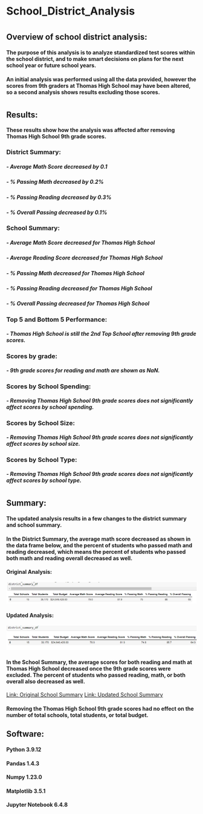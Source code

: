 # School_District_Analysis
# 

## Overview of school district analysis:

#### The purpose of this analysis is to analyze standardized test scores within the school district, and to make smart decisions on plans for the next school year or future school years. 

#### An initial analysis was performed using all the data provided, however the scores from 9th graders at Thomas High School may have been altered, so a second analysis shows results excluding those scores. 

#

## Results:

#### These results show how the analysis was affected after removing Thomas High School 9th grade scores.

### District Summary: 
##### - Average Math Score decreased by 0.1
##### - % Passing Math decreased by 0.2%
##### - % Passing Reading decreased by 0.3%
##### - % Overall Passing decreased by 0.1%
#####
### School Summary:
##### - Average Math Score decreased for Thomas High School
##### - Average Reading Score decreased for Thomas High School
##### - % Passing Math decreased for Thomas High School
##### - % Passing Reading decreased for Thomas High School
##### - % Overall Passing decreased for Thomas High School
#####
### Top 5 and Bottom 5 Performance:
##### - Thomas High School is still the 2nd Top School after removing 9th grade scores.
#####
### Scores by grade:
##### - 9th grade scores for reading and math are shown as NaN.
#####
### Scores by School Spending:
##### - Removing Thomas High School 9th grade scores does not significantly affect scores by school spending.
#####
### Scores by School Size:
##### - Removing Thomas High School 9th grade scores does not significantly affect scores by school size.
#####
### Scores by School Type:
##### - Removing Thomas High School 9th grade scores does not significantly affect scores by school type.

#

## Summary: 

#### The updated analysis results in a few changes to the district summary and school summary. 

#### In the District Summary, the average math score decreased as shown in the data frame below, and the percent of students who passed math and reading decreased, which means the percent of students who passed both math and reading overall decreased as well. 

#### Original Analysis:
<img src="https://github.com/eoweed/School_District_Analysis/blob/main/Resources/imagesOriginalAnalysis/Screenshot%20(74).png">

#### Updated Analysis:
<img src="https://github.com/eoweed/School_District_Analysis/blob/main/Resources/imagesAfterRemovingAlteredScores/Screenshot%20(83).png">

#### In the School Summary, the average scores for both reading and math at Thomas High School decreased once the 9th grade scores were excluded. The percent of students who passed reading, math, or both overall also decreased as well. 
[Link: Original School Summary](https://github.com/eoweed/School_District_Analysis/blob/main/Resources/imagesOriginalAnalysis/Screenshot%20(75).png)
[Link: Updated School Summary](https://github.com/eoweed/School_District_Analysis/blob/main/Resources/imagesAfterRemovingAlteredScores/Screenshot%20(84).png)


#### Removing the Thomas High School 9th grade scores had no effect on the number of total schools, total students, or total budget.


## Software: 
#### Python 3.9.12
#### Pandas 1.4.3
#### Numpy 1.23.0
#### Matplotlib 3.5.1
#### Jupyter Notebook 6.4.8
